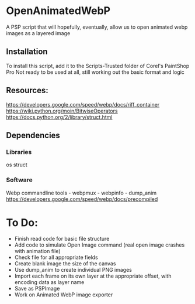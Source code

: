 # OpenAnimatedWebP
A PSP script that will hopefully, eventually, allow us to open animated webp images as a layered image

## Installation
To install this script, add it to the Scripts-Trusted folder of Corel's PaintShop Pro
Not ready to be used at all, still working out the basic format and logic

## Resources:
https://developers.google.com/speed/webp/docs/riff_container
https://wiki.python.org/moin/BitwiseOperators
https://docs.python.org/2/library/struct.html

## Dependencies
### Libraries
os
struct

### Software
Webp commandline tools - webpmux - webpinfo - dump_anim
https://developers.google.com/speed/webp/docs/precompiled

# To Do:
* Finish read code for basic file structure
* Add code to simulate Open Image command (real open image crashes with animation file)
* Check file for all appropriate fields
* Create blank image the size of the canvas
* Use dump_anim to create individual PNG images
* Import each frame on its own layer at the appropriate offset, with encoding data as layer name
* Save as PSPImage
* Work on Animated WebP image exporter
